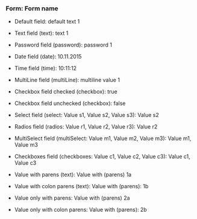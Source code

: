 ### Form: Form name

- Default field: default text 1

- Text field (text): text 1
- Password field (password): password 1
- Date field (date): 10.11.2015
- Time field (time): 10:11:12
- MultiLine field (multiLine): multiline value 1
- Checkbox field checked (checkbox): true
- Checkbox field unchecked (checkbox): false
- Select field (select: Value s1, Value s2, Value s3): Value s2
- Radios field (radios: Value r1, Value r2, Value r3): Value r2
- MultiSelect field (multiSelect: Value m1, Value m2, Value m3): Value m1, Value m3
- Checkboxes field (checkboxes: Value c1, Value c2, Value c3): Value c1, Value c3

- Value with parens (text): Value with (parens) 1a
- Value with colon parens (text): Value with (parens): 1b
- Value only with parens: Value with (parens) 2a
- Value only with colon parens: Value with (parens): 2b
